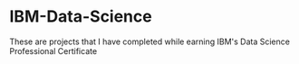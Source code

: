 # IBM-Data-Science
These are projects that I have completed while earning IBM's Data Science Professional Certificate
